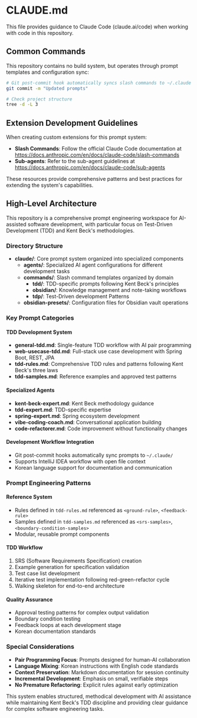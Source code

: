# CLAUDE.md

This file provides guidance to Claude Code (claude.ai/code) when working with code in this repository.

## Common Commands

This repository contains no build system, but operates through prompt templates and configuration sync:

```bash
# Git post-commit hook automatically syncs slash commands to ~/.claude
git commit -m "Updated prompts"

# Check project structure
tree -d -L 3
```

## Extension Development Guidelines

When creating custom extensions for this prompt system:

- **Slash Commands**: Follow the official Claude Code documentation at https://docs.anthropic.com/en/docs/claude-code/slash-commands
- **Sub-agents**: Refer to the sub-agent guidelines at https://docs.anthropic.com/en/docs/claude-code/sub-agents

These resources provide comprehensive patterns and best practices for extending the system's capabilities.

## High-Level Architecture

This repository is a comprehensive prompt engineering workspace for AI-assisted software development, with particular focus on Test-Driven Development (TDD) and Kent Beck's methodologies.

### Directory Structure

- **claude/**: Core prompt system organized into specialized components
  - **agents/**: Specialized AI agent configurations for different development tasks
  - **commands/**: Slash command templates organized by domain
    - **tdd/**: TDD-specific prompts following Kent Beck's principles
    - **obsidian/**: Knowledge management and note-taking workflows
    - **tdp/**: Test-Driven development Patterns
  - **obsidian-presets/**: Configuration files for Obsidian vault operations

### Key Prompt Categories

#### TDD Development System

- **general-tdd.md**: Single-feature TDD workflow with AI pair programming
- **web-usecase-tdd.md**: Full-stack use case development with Spring Boot, REST, JPA
- **tdd-rules.md**: Comprehensive TDD rules and patterns following Kent Beck's three laws
- **tdd-samples.md**: Reference examples and approved test patterns

#### Specialized Agents

- **kent-beck-expert.md**: Kent Beck methodology guidance
- **tdd-expert.md**: TDD-specific expertise
- **spring-expert.md**: Spring ecosystem development
- **vibe-coding-coach.md**: Conversational application building
- **code-refactorer.md**: Code improvement without functionality changes

#### Development Workflow Integration

- Git post-commit hooks automatically sync prompts to `~/.claude/`
- Supports IntelliJ IDEA workflow with open file context
- Korean language support for documentation and communication

### Prompt Engineering Patterns

#### Reference System

- Rules defined in `tdd-rules.md` referenced as `<ground-rule>`, `<feedback-rule>`
- Samples defined in `tdd-samples.md` referenced as `<srs-samples>`, `<boundary-condition-samples>`
- Modular, reusable prompt components

#### TDD Workflow

1. SRS (Software Requirements Specification) creation
2. Example generation for specification validation
3. Test case list development
4. Iterative test implementation following red-green-refactor cycle
5. Walking skeleton for end-to-end architecture

#### Quality Assurance

- Approval testing patterns for complex output validation
- Boundary condition testing
- Feedback loops at each development stage
- Korean documentation standards

### Special Considerations

- **Pair Programming Focus**: Prompts designed for human-AI collaboration
- **Language Mixing**: Korean instructions with English code standards
- **Context Preservation**: Markdown documentation for session continuity
- **Incremental Development**: Emphasis on small, verifiable steps
- **No Premature Refactoring**: Explicit rules against early optimization

This system enables structured, methodical development with AI assistance while maintaining Kent Beck's TDD discipline and providing clear guidance for complex software engineering tasks.